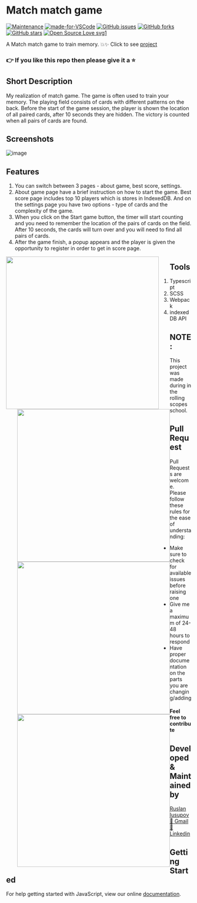 # Match match game

[![Maintenance](https://img.shields.io/badge/Maintained%3F-yes-green.svg)](https://GitHub.com/Naereen/StrapDown.js/graphs/commit-activity) [![made-for-VSCode](https://img.shields.io/badge/Made%20for-VSCode-1f425f.svg)](https://code.visualstudio.com/) [![GitHub issues](https://img.shields.io/github/issues/frostwOw13/Match-match-game.svg?style=plastic)](https://github.com/frostwOw13/Match-match-game/issues)
[![GitHub forks](https://img.shields.io/github/forks/frostwOw13/English-for-kids.svg?style=social)](https://github.com/frostwOw13/Match-match-game/network) [![GitHub stars](https://img.shields.io/github/stars/frostwOw13/Match-match-game.svg?style=popout)](https://github.com/frostwOw13/Match-match-game/stargazers) [![Open Source Love svg1](https://badges.frapsoft.com/os/v1/open-source.svg?v=103)](https://github.com/ellerbrock/open-source-badges/)

A Match match game to train memory. 💥✨
Click to see [project](https://frostwow13.github.io/Match-match-game/)
### 👉 If you like this repo then please give it a ⭐️

## Short Description
My realization of match game. The game is often used to train your memory. The playing field consists of cards with different patterns on the back. Before the start of the game session, the player is shown the location of all paired cards, after 10 seconds they are hidden. The victory is counted when all pairs of cards are found.

## Screenshots
![image](https://user-images.githubusercontent.com/73555381/127298191-618f4539-bccb-4abb-9354-0ce764cb0527.png)
     
## Features
1. You can switch between 3 pages - about game, best score, settings. 
2. About game page have a brief instruction on how to start the game. Best score page includes top 10 players which is stores in IndexedDB. And on the settings page you have two options - type of cards and the complexity of the game.
3. When you click on the Start game button, the timer will start counting and you need to remember the location of the pairs of cards on the field. After 10 seconds, the cards will turn over and you will need to find all pairs of cards.
4. After the game finish, a popup appears and the player is given the opportunity to register in order to get in score page.

<img src='https://media.giphy.com/media/nqAbLpL83unV8fvqeW/giphy.gif' style="float: left; margin-right: 30px;" width="415"> <img src='https://media.giphy.com/media/IBaNlkMuR3QDVAIXHq/giphy.gif' style="float: left; margin-left: 30px;" width="415">
<img src='https://media.giphy.com/media/tWVIkFxqqHkwdiViyH/giphy.gif' style="float: left; margin-left: 30px;" width="415"> <img src='https://media.giphy.com/media/r8L5GBLSZBNmp6JVUR/giphy.gif' style="float: left; margin-left: 30px;" width="415">

## Tools
1. Typescript
2. SCSS
3. Webpack
4. indexedDB API

## NOTE:
This project was made during in the rolling scopes school.
     
## Pull Request

Pull Requests are welcome. Please follow these rules for the ease of understanding:
* Make sure to check for available issues before raising one
* Give me a maximum of 24-48 hours to respond
* Have proper documentation on the parts you are changing/adding

#### Feel free to contribute

## Developed & Maintained by
[Ruslan Iusupov](https://github.com/frostwOw13) 
[📩 Gmail](mailto:frostwOw13@yandex.ru)
[💼 Linkedin](https://www.linkedin.com/in/yusupovr)

## Getting Started
For help getting started with JavaScript, view our online [documentation](https://developer.mozilla.org/en-US/docs/Web/JavaScript).
